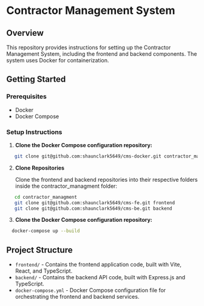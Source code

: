 # Contractor Management System

## Overview

This repository provides instructions for setting up the Contractor Management System, including the frontend and backend components. The system uses Docker for containerization.

## Getting Started

### Prerequisites

- Docker
- Docker Compose

### Setup Instructions

1. **Clone the Docker Compose configuration repository:**

```bash
   git clone git@github.com:shaunclark5649/cms-docker.git contractor_managment
```

2. **Clone Repositories**

   Clone the frontend and backend repositories into their respective folders inside the contractor_managment folder:

```bash
   cd contractor_managment
   git clone git@github.com:shaunclark5649/cms-fe.git frontend
   git clone git@github.com:shaunclark5649/cms-be.git backend
```

3.  **Clone the Docker Compose configuration repository:**

```bash
  docker-compose up --build
```

## Project Structure

- `frontend/` - Contains the frontend application code, built with Vite, React, and TypeScript.
- `backend/` - Contains the backend API code, built with Express.js and TypeScript.
- `docker-compose.yml` - Docker Compose configuration file for orchestrating the frontend and backend services.
